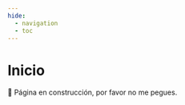 ```yaml
---
hide:
  - navigation
  - toc
---
```

# Inicio

:construction: Página en construcción, por favor no me pegues.
